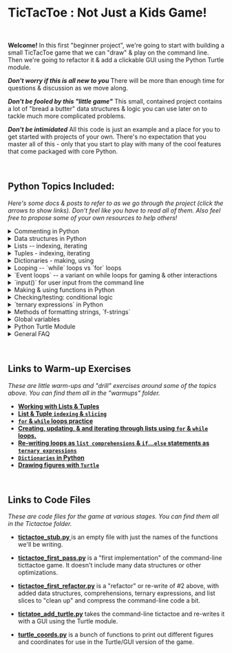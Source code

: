 #  TicTacToe :  Not Just a Kids Game!
&nbsp;

**Welcome!**  In this first "beginner project", we're going to start with building a small TicTacToe game that we can "draw" & play on the command line.  Then we're going to refactor it & add a clickable GUI using the Python Turtle module.

_**Don't worry if this is all new to you**_  There will be more than enough time for questions & discussion as we move along.

_**Don't be fooled by this "little game"**_   This small, contained project contains a lot of "bread a butter" data structures & logic you can use later on to tackle much more complicated problems.

_**Don't be intimidated**_  All this code is just an example and a place for you to get started with projects of your own.  There's no expectation that you master all of this - only that you start to play with many of the cool features that come packaged with core Python.

&nbsp;
&nbsp;


## Python Topics Included:

_Here's some docs & posts to refer to as we go through the project (click the arrows to show links).  Don't feel like you have to read all of them.  Also  feel free to propose some of your own resources to help others!_



<details>
    <summary>
      Commenting in Python
    </summary>

 *  [**Real Python:  Writing Comments, A Guide**](https://realpython.com/python-comments-guide/)


</details>
<details>
    <summary>
      Data structures in Python
    </summary>

*  [**Python 3.7 Data Structures Documentation**](https://docs.python.org/3/tutorial/datastructures.html#data-structures)


  </details>
  <details>
      <summary>
        Lists -- indexing, iterating
      </summary>

  *  [**Real Python: Lists and Tuples**](https://realpython.com/python-lists-tuples/)
  *  [**List Comprehensions Explained Visually**](https://treyhunner.com/2015/12/python-list-comprehensions-now-in-color)
  *   [**Real Python:  Comprehending Comprehensions**](https://dbader.org/blog/list-dict-set-comprehensions-in-python)


</details>
  <details>
      <summary>
	 Tuples - indexing, iterating
      </summary>
	

 *   [**Real Python: Lists and Tuples**](https://realpython.com/python-lists-tuples/)


</details>
<details>
      <summary>
	Dictionaries - making, using
      </summary>
	
	
 *   [**Real Python: Dictionaries in Python**](https://realpython.com/python-dicts/)


</details>
<details>
<summary>
	Looping -- `while` loops vs `for` loops
</summary>

 *   [**Python 3.7 Looping Techniques Documentation**](https://docs.python.org/3/tutorial/datastructures.html#looping-techniques)
 *  [**Real Python:  Pythons While Loop**](https://realpython.com/python-while-loop/)
 *   [**Real Python:  Pythons For Loop**](https://realpython.com/courses/python-for-loop/)


</details>
<details>
<summary>
	`Event loops` -- a variant on while loops for gaming & other interactions
</summary>


*  [**Event Loop on Wikipedia (general definitions)**](https://en.wikipedia.org/wiki/Event_loop)
*  [**Game Programming Patters:  Game or "event" Loop**](https://gameprogrammingpatterns.com/game-loop.html)
*  [**Python 3.7 Event Loop Documentation (for asyncio)**](https://docs.python.org/3/library/asyncio-eventloop.html)

</details>
<details>
<summary>
	 `input()` for user input from the command line
</summary>


*  [**`input()` in Python3 Documentation**](https://docs.python.org/3/library/functions.html#input)

</details>
<details>
<summary>
	Making & using functions in Python
</summary>

*   [**Python 3.7 Defining Functions Documentation**](https://docs.python.org/3/tutorial/controlflow.html#defining-functions)
*   [**Pyton 3.7 Function Definitions Documentation - lower level**](https://docs.python.org/3/reference/compound_stmts.html#function-definitions)


</details>
<details>
<summary>
	 Checking/testing:  conditional logic
</summary>


*  [**Python 3.7 Control Flow Tools Documentation**](https://docs.python.org/3/tutorial/controlflow.html)
*  [**Real Python: Conditional Statements**](https://realpython.com/python-conditional-statements/)
*  [**Python-course eu:  Conditional Statements**](https://www.python-course.eu/python3_conditional_statements.php)
*  [**Python 3.7 Compound Statements Documentation**](https://docs.python.org/3/reference/compound_stmts.html)


</details>
<details>
<summary>
	 `ternary expressions` in Python
</summary>


*  [**Ternary "operator" in Python (SO)**](https://stackoverflow.com/questions/394809/does-python-have-a-ternary-conditional-operator)


</details>
<details>
<summary>
	 Methods of formatting strings, `f-strings`
</summary>


*   [**Real Python: F-Strings**](https://realpython.com/python-f-strings/)
 *  [**Real Python:  Pythons String Formatting**](https://realpython.com/python-string-formatting/)

</details>
<details>
<summary>
	Global variables
</summary>


*  [**Stack Abuse:  Local and Global Variables in Python**](https://stackabuse.com/local-and-global-variables-in-python/)
*  [**Python 3.7 Documentation on Globals**](https://docs.python.org/3/library/functions.html#globals)
*  [**Python 3.7 Documentation on Locals**](https://docs.python.org/3/library/functions.html#locals)

</details>
<details>
<summary>
	Python Turtle Module
</summary>

*   [**Python 3.7 Documentation on Turtle Graphics**](https://docs.python.org/3.3/library/turtle.html?highlight=turtle)
*   [**Cheat Sheet for Turtle**](../tictactoe/Here's%20a%20Little%20Turtle%20Cheat%20Sheet.md)

</details>
<details>
<summary>
	General FAQ
</summary>


*  [**Python 3.7 Documentation:  Programming FAQ**](https://docs.python.org/3/faq/programming.html)


</details>

&nbsp;


## Links to Warm-up Exercises

_These are little warm-ups and "drill" exercises around some of the topics above.  You can find them all in the "warmups" folder._



* [**Working with Lists & Tuples**](../tictactoe/warmups/Lists%20%26%20Tuples%20Exercises.md)
* [**List & Tuple `indexing` & `slicing`**](../tictactoe/warmups/Lists%20%26%20Tuples%20Slicing%20Exercises.md)
* [**`for` & `while` loops practice**]()
* [**Creating, updating, & and iterating through lists using `for` & `while` loops.**]()
* [**Re-writing loops as `list comprehensions` & `if`...`else` statements as `ternary expressions`**]()
* [**`Dictionaries` in Python**]()
* [**Drawing figures with `Turtle`**]()


&nbsp;


## Links to Code Files

_These are code files for the game at various stages.  You can find them all in the Tictactoe folder._



* [**tictactoe_stub.py** ](../tictactoe/code/tictactoe_stub.py) is an empty file with just the names of the functions we'll be writing.

*  [**tictactoe_first_pass.py**](../tictactoe/code/tictactoe_first_pass.py)  is a "first implementation" of the command-line ticttactoe game.  It doesn't include many data structures or other optimizations.

*  [**tictactoe_first_refactor.py**](../tictactoe/code/tictactoe_first_refactor.py)  is a "refactor" or re-write of #2 above, with added data structures, comprehensions, ternary expressions, and list slices to "clean up" and compress the command-line code a bit.

* [**tictatoe_add_turtle.py**](../tictactoe/code/tictactoe_add_turtle.py)  takes the command-line tictactoe and re-writes it with a GUI using the Turtle module.

* [**turtle_coords.py**](../tictactoe/code/turtle_coords.py)  is a bunch of functions to print out different figures and coordinates for use in the Turtle/GUI version of the game.
